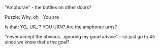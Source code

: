 "Amphorae" - the bottles on other doors?

Puzzle:
  Why, oh _
  You are _

Is that: YO_ UR_ ?
YOU URN?  Are the amphorae urns?

"never accept the obvious...ignoring my good advice" - so just go to 45 since we know that's the goal?